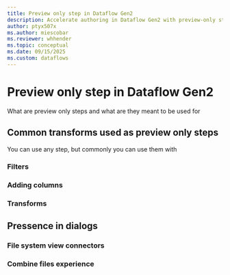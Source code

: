 ```yaml
---
title: Preview only step in Dataflow Gen2
description: Accelerate authoring in Dataflow Gen2 with preview-only steps—apply transformations during design time without affecting runtime execution.
author: ptyx507x
ms.author: miescobar
ms.reviewer: whhender
ms.topic: conceptual
ms.date: 09/15/2025
ms.custom: dataflows
---
```

# Preview only step in Dataflow Gen2 

What are preview only steps and what are they meant to be used for

## Common transforms used as preview only steps

You can use any step, but commonly you can use them with

### Filters
### Adding columns
### Transforms

## Pressence in dialogs

### File system view connectors 

### Combine files experience

